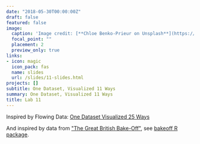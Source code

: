```yaml
---
date: "2018-05-30T00:00:00Z"
draft: false
featured: false
image:
  caption: 'Image credit: [**Chloe Benko-Prieur on Unsplash**](https://unsplash.com/photos/BJvZgI7p2mY)'
  focal_point: ""
  placement: 2
  preview_only: true
links:
- icon: magic
  icon_pack: fas
  name: slides
  url: /slides/11-slides.html
projects: []
subtitle: One Dataset, Visualized 11 Ways
summary: One Dataset, Visualized 11 Ways
title: Lab 11
---
```



Inspired by Flowing Data: [One Dataset Visualized 25 Ways](https://flowingdata.com/2017/01/24/one-dataset-visualized-25-ways/)

And inspired by data from ["The Great British Bake-Off"](https://thegreatbritishbakeoff.co.uk/), see [bakeoff R package](http://bakeoff.netlify.com/).
